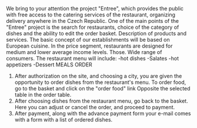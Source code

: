 We bring to your attention the project "Entree", which provides the public with free access to the catering services of the restaurant, organizing delivery anywhere in the Czech Republic.
  One of the main points of the "Entree" project is the search for restaurants, choice of the category of dishes and the ability to edit the order basket.
Description of products and services.
The basic concept of our establishments will be based on European cuisine. In the price segment, restaurants are designed for medium and lower average income levels. Those. Wide range of consumers.
The restaurant menu will include:
-hot dishes
-Salates
-hot appetizers
-Dessert
MEALS ORDER
1. After authorization on the site, and choosing a city, you are given the opportunity to order dishes from the restaurant's menu. To order food, go to the basket and click on the "order food" link
Opposite the selected table in the order table.
2. After choosing dishes from the restaurant menu, go back to the basket. Here you can adjust or cancel the order, and proceed to payment.
3. After payment, along with the advance payment form your e-mail comes with a form with a list of ordered dishes.
